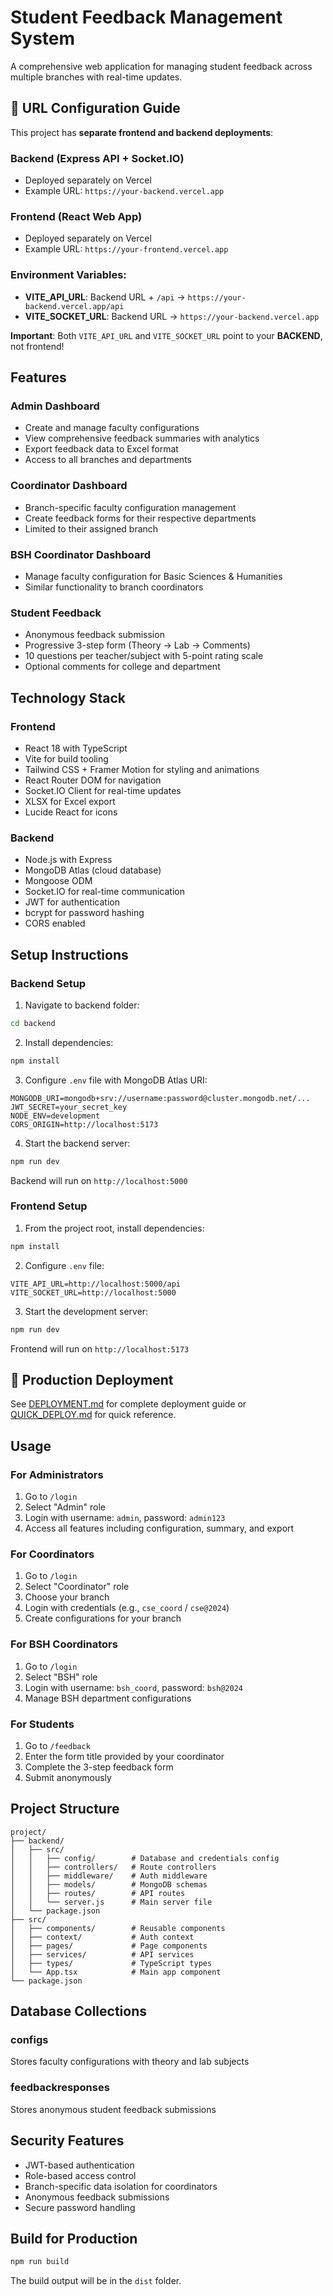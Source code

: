 # Student Feedback Management System

A comprehensive web application for managing student feedback across multiple branches with real-time updates.

## 🔗 URL Configuration Guide

This project has **separate frontend and backend deployments**:

### Backend (Express API + Socket.IO)
- Deployed separately on Vercel
- Example URL: `https://your-backend.vercel.app`

### Frontend (React Web App)
- Deployed separately on Vercel
- Example URL: `https://your-frontend.vercel.app`

### Environment Variables:
- **VITE_API_URL**: Backend URL + `/api` → `https://your-backend.vercel.app/api`
- **VITE_SOCKET_URL**: Backend URL → `https://your-backend.vercel.app`

**Important**: Both `VITE_API_URL` and `VITE_SOCKET_URL` point to your **BACKEND**, not frontend!

## Features

### Admin Dashboard
- Create and manage faculty configurations
- View comprehensive feedback summaries with analytics
- Export feedback data to Excel format
- Access to all branches and departments

### Coordinator Dashboard
- Branch-specific faculty configuration management
- Create feedback forms for their respective departments
- Limited to their assigned branch

### BSH Coordinator Dashboard
- Manage faculty configuration for Basic Sciences & Humanities
- Similar functionality to branch coordinators

### Student Feedback
- Anonymous feedback submission
- Progressive 3-step form (Theory → Lab → Comments)
- 10 questions per teacher/subject with 5-point rating scale
- Optional comments for college and department

## Technology Stack

### Frontend
- React 18 with TypeScript
- Vite for build tooling
- Tailwind CSS + Framer Motion for styling and animations
- React Router DOM for navigation
- Socket.IO Client for real-time updates
- XLSX for Excel export
- Lucide React for icons

### Backend
- Node.js with Express
- MongoDB Atlas (cloud database)
- Mongoose ODM
- Socket.IO for real-time communication
- JWT for authentication
- bcrypt for password hashing
- CORS enabled

## Setup Instructions

### Backend Setup

1. Navigate to backend folder:
```bash
cd backend
```

2. Install dependencies:
```bash
npm install
```

3. Configure `.env` file with MongoDB Atlas URI:
```env
MONGODB_URI=mongodb+srv://username:password@cluster.mongodb.net/...
JWT_SECRET=your_secret_key
NODE_ENV=development
CORS_ORIGIN=http://localhost:5173
```

4. Start the backend server:
```bash
npm run dev
```

Backend will run on `http://localhost:5000`

### Frontend Setup

1. From the project root, install dependencies:
```bash
npm install
```

2. Configure `.env` file:
```env
VITE_API_URL=http://localhost:5000/api
VITE_SOCKET_URL=http://localhost:5000
```

3. Start the development server:
```bash
npm run dev
```

Frontend will run on `http://localhost:5173`

## 🚀 Production Deployment

See [DEPLOYMENT.md](./DEPLOYMENT.md) for complete deployment guide or [QUICK_DEPLOY.md](./QUICK_DEPLOY.md) for quick reference.

## Usage

### For Administrators
1. Go to `/login`
2. Select "Admin" role
3. Login with username: `admin`, password: `admin123`
4. Access all features including configuration, summary, and export

### For Coordinators
1. Go to `/login`
2. Select "Coordinator" role
3. Choose your branch
4. Login with credentials (e.g., `cse_coord` / `cse@2024`)
5. Create configurations for your branch

### For BSH Coordinators
1. Go to `/login`
2. Select "BSH" role
3. Login with username: `bsh_coord`, password: `bsh@2024`
4. Manage BSH department configurations

### For Students
1. Go to `/feedback`
2. Enter the form title provided by your coordinator
3. Complete the 3-step feedback form
4. Submit anonymously

## Project Structure

```
project/
├── backend/
│   ├── src/
│   │   ├── config/        # Database and credentials config
│   │   ├── controllers/   # Route controllers
│   │   ├── middleware/    # Auth middleware
│   │   ├── models/        # MongoDB schemas
│   │   ├── routes/        # API routes
│   │   └── server.js      # Main server file
│   └── package.json
├── src/
│   ├── components/        # Reusable components
│   ├── context/           # Auth context
│   ├── pages/             # Page components
│   ├── services/          # API services
│   ├── types/             # TypeScript types
│   └── App.tsx            # Main app component
└── package.json
```

## Database Collections

### configs
Stores faculty configurations with theory and lab subjects

### feedbackresponses
Stores anonymous student feedback submissions

## Security Features

- JWT-based authentication
- Role-based access control
- Branch-specific data isolation for coordinators
- Anonymous feedback submissions
- Secure password handling

## Build for Production

```bash
npm run build
```

The build output will be in the `dist` folder.

